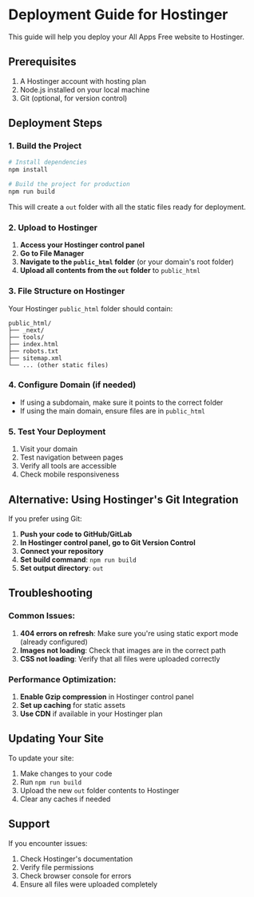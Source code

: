 # Deployment Guide for Hostinger

This guide will help you deploy your All Apps Free website to Hostinger.

## Prerequisites

1. A Hostinger account with hosting plan
2. Node.js installed on your local machine
3. Git (optional, for version control)

## Deployment Steps

### 1. Build the Project

```bash
# Install dependencies
npm install

# Build the project for production
npm run build
```

This will create a `out` folder with all the static files ready for deployment.

### 2. Upload to Hostinger

1. **Access your Hostinger control panel**
2. **Go to File Manager**
3. **Navigate to the `public_html` folder** (or your domain's root folder)
4. **Upload all contents from the `out` folder** to `public_html`

### 3. File Structure on Hostinger

Your Hostinger `public_html` folder should contain:
```
public_html/
├── _next/
├── tools/
├── index.html
├── robots.txt
├── sitemap.xml
└── ... (other static files)
```

### 4. Configure Domain (if needed)

- If using a subdomain, make sure it points to the correct folder
- If using the main domain, ensure files are in `public_html`

### 5. Test Your Deployment

1. Visit your domain
2. Test navigation between pages
3. Verify all tools are accessible
4. Check mobile responsiveness

## Alternative: Using Hostinger's Git Integration

If you prefer using Git:

1. **Push your code to GitHub/GitLab**
2. **In Hostinger control panel, go to Git Version Control**
3. **Connect your repository**
4. **Set build command**: `npm run build`
5. **Set output directory**: `out`

## Troubleshooting

### Common Issues:

1. **404 errors on refresh**: Make sure you're using static export mode (already configured)
2. **Images not loading**: Check that images are in the correct path
3. **CSS not loading**: Verify that all files were uploaded correctly

### Performance Optimization:

1. **Enable Gzip compression** in Hostinger control panel
2. **Set up caching** for static assets
3. **Use CDN** if available in your Hostinger plan

## Updating Your Site

To update your site:

1. Make changes to your code
2. Run `npm run build`
3. Upload the new `out` folder contents to Hostinger
4. Clear any caches if needed

## Support

If you encounter issues:
1. Check Hostinger's documentation
2. Verify file permissions
3. Check browser console for errors
4. Ensure all files were uploaded completely
